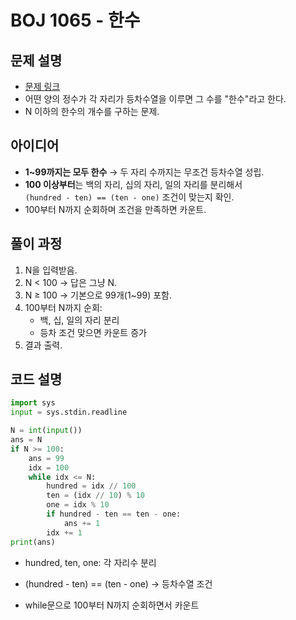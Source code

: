 # BOJ 1065 - 한수

## 문제 설명
- [문제 링크](https://www.acmicpc.net/problem/1065)
- 어떤 양의 정수가 각 자리가 등차수열을 이루면 그 수를 "한수"라고 한다.
- N 이하의 한수의 개수를 구하는 문제.

## 아이디어
- **1~99까지는 모두 한수** → 두 자리 수까지는 무조건 등차수열 성립.
- **100 이상부터**는 백의 자리, 십의 자리, 일의 자리를 분리해서  
  `(hundred - ten) == (ten - one)` 조건이 맞는지 확인.
- 100부터 N까지 순회하며 조건을 만족하면 카운트.

## 풀이 과정
1. N을 입력받음.
2. N < 100 → 답은 그냥 N.
3. N ≥ 100 → 기본으로 99개(1~99) 포함.
4. 100부터 N까지 순회:
   - 백, 십, 일의 자리 분리
   - 등차 조건 맞으면 카운트 증가
5. 결과 출력.

## 코드 설명
```python
import sys
input = sys.stdin.readline

N = int(input())
ans = N
if N >= 100:
    ans = 99
    idx = 100
    while idx <= N:
        hundred = idx // 100
        ten = (idx // 10) % 10
        one = idx % 10
        if hundred - ten == ten - one:
            ans += 1
        idx += 1
print(ans)
```
- hundred, ten, one: 각 자리수 분리

- (hundred - ten) == (ten - one) → 등차수열 조건

- while문으로 100부터 N까지 순회하면서 카운트

